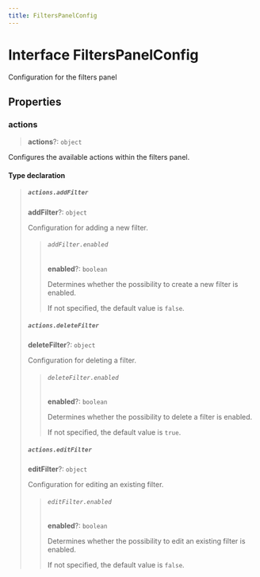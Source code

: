 ```yaml
---
title: FiltersPanelConfig
---
```


# Interface FiltersPanelConfig

Configuration for the filters panel

## Properties

### actions

> **actions**?: `object`

Configures the available actions within the filters panel.

#### Type declaration

> ##### `actions.addFilter`
>
> **addFilter**?: `object`
>
> Configuration for adding a new filter.
>
> > ###### `addFilter.enabled`
> >
> > **enabled**?: `boolean`
> >
> > Determines whether the possibility to create a new filter is enabled.
> >
> > If not specified, the default value is `false`.
> >
> >
>
> ##### `actions.deleteFilter`
>
> **deleteFilter**?: `object`
>
> Configuration for deleting a filter.
>
> > ###### `deleteFilter.enabled`
> >
> > **enabled**?: `boolean`
> >
> > Determines whether the possibility to delete a filter is enabled.
> >
> > If not specified, the default value is `true`.
> >
> >
>
> ##### `actions.editFilter`
>
> **editFilter**?: `object`
>
> Configuration for editing an existing filter.
>
> > ###### `editFilter.enabled`
> >
> > **enabled**?: `boolean`
> >
> > Determines whether the possibility to edit an existing filter is enabled.
> >
> > If not specified, the default value is `false`.
> >
> >
>
>
